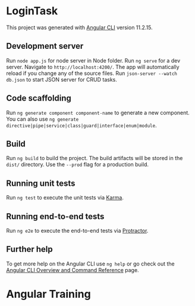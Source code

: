 # LoginTask

This project was generated with [Angular CLI](https://github.com/angular/angular-cli) version 11.2.15.

## Development server

Run  `node app.js` for node server in Node folder.
Run `ng serve` for a dev server. Navigate to `http://localhost:4200/`. The app will automatically reload if you change any of the source files.
Run `json-server --watch db.json` to start JSON server for CRUD tasks.

## Code scaffolding

Run `ng generate component component-name` to generate a new component. You can also use `ng generate directive|pipe|service|class|guard|interface|enum|module`.

## Build

Run `ng build` to build the project. The build artifacts will be stored in the `dist/` directory. Use the `--prod` flag for a production build.

## Running unit tests

Run `ng test` to execute the unit tests via [Karma](https://karma-runner.github.io).

## Running end-to-end tests

Run `ng e2e` to execute the end-to-end tests via [Protractor](http://www.protractortest.org/).

## Further help

To get more help on the Angular CLI use `ng help` or go check out the [Angular CLI Overview and Command Reference](https://angular.io/cli) page.
# Angular Training 

